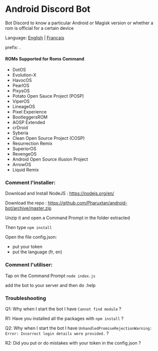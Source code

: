 # Android Discord Bot
Bot Discord to know a particular Android or Magisk version or whether a rom is official for a certain device

Language: [English](README.md) | [Français](README.fr.md)

prefix: .

#### ROMs Supported for Roms Command
* DotOS
* Evolution-X
* HavocOS
* PearlOS
* PixysOS
* Potato Open Sauce Project (POSP)
* ViperOS
* LineageOS
* Pixel Experience
* BootleggersROM
* AOSP Extended
* crDroid
* Syberia
* Clean Open Source Project (COSP)
* Resurrection Remix
* SuperiorOS
* RevengeOS
* Android Open Source illusion Project
* ArrowOS
* Liquid Remix

### Comment l'installer:
Download and Install NodeJS : https://nodejs.org/en/

Download the repo : https://github.com/Pharuxtan/android-bot/archive/master.zip

Unzip it and open a Command Prompt in the folder extracted

Then type `npm install`

Open the file config.json:
* put your token
* put the language (fr, en)

### Comment l'utiliser:
 Tap on the Command Prompt `node index.js`
 
 add the bot to your server and then do .help
 
### Troubleshooting
 
 Q1: Why when I start the bot I have `Cannot find module` ?
 
 R1: Have you installed all the packages with `npm install` ?
 
 Q2: Why when I start the bot I have `UnhandledPromiseRejectionWarning: Error: Incorrect login details were provided.` ?
 
 R2: Did you put or do mistakes with your token in the config.json ?
